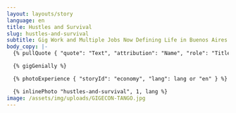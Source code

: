 ```yaml
---
layout: layouts/story
language: en
title: Hustles and Survival
slug: hustles-and-survival
subtitle: Gig Work and Multiple Jobs Now Defining Life in Buenos Aires
body_copy: |-
  {% pullQuote { "quote": "Text", "attribution": "Name", "role": "Title" } %}

  {% gigGenially %}

  {% photoExperience { "storyId": "economy", "lang": lang or "en" } %}

  {% inlinePhoto "hustles-and-survival", 1, lang %}
image: /assets/img/uploads/GIGECON-TANGO.jpg
---
```

